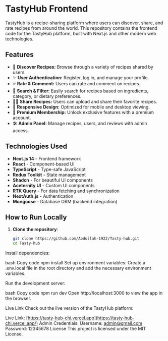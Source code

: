 
# TastyHub Frontend

TastyHub is a recipe-sharing platform where users can discover, share, and rate recipes from around the world. This repository contains the frontend code for the TastyHub platform, built with Next.js and other modern web technologies.

## Features

- 🌟 **Discover Recipes:** Browse through a variety of recipes shared by users.
- ✨ **User Authentication:** Register, log in, and manage your profile.
- ⭐ **Rate & Comment:** Users can rate and comment on recipes.
- 🔎 **Search & Filter:** Easily search for recipes based on ingredients, category, or dietary preferences.
- 👨‍🍳 **Share Recipes:** Users can upload and share their favorite recipes.
- 🎨 **Responsive Design:** Optimized for mobile and desktop viewing.
- 🎉 **Premium Membership:** Unlock exclusive features with a premium account.
- 🛠️ **Admin Panel:** Manage recipes, users, and reviews with admin access.

## Technologies Used

- **Next.js 14** - Frontend framework
- **React** - Component-based UI
- **TypeScript** - Type-safe JavaScript
- **Redux Toolkit** - State management
- **Shadcn** - For beautiful UI components
- **Aceternity UI** - Custom UI components
- **RTK Query** - For data fetching and synchronization
- **NextAuth.js** - Authentication
- **Mongoose** - Database ORM (backend integration)

## How to Run Locally

1. **Clone the repository**:
   ```bash
   git clone https://github.com/Abdullah-1922/Tasty-hub.git
   cd Tasty-hub
Install dependencies:

bash
Copy code
npm install
Set up environment variables:
Create a .env.local file in the root directory and add the necessary environment variables.

Run the development server:

bash
Copy code
npm run dev
Open http://localhost:3000 to view the app in the browser.

Live Link
Check out the live version of the TastyHub platform:

Live Link: [https://tasty-hub-chi.vercel.app](https://tasty-hub-chi.vercel.app/)
Admin Credentials:
Username: admin@gmail.com
Password: 12345678
License
This project is licensed under the MIT License.



